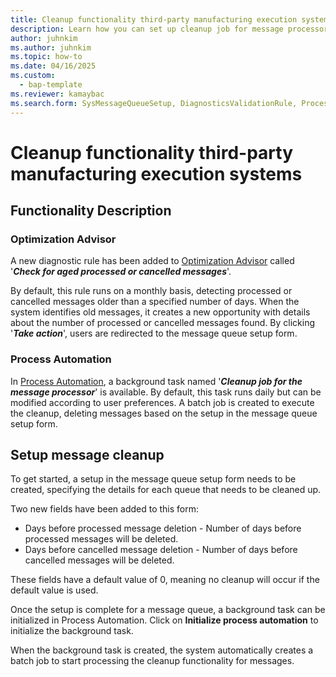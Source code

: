 ```yaml
---
title: Cleanup functionality third-party manufacturing execution systems
description: Learn how you can set up cleanup job for message processor
author: juhnkim
ms.author: juhnkim
ms.topic: how-to
ms.date: 04/16/2025
ms.custom: 
  - bap-template
ms.reviewer: kamaybac
ms.search.form: SysMessageQueueSetup, DiagnosticsValidationRule, ProcessScheduleSeries
---
```


# Cleanup functionality third-party manufacturing execution systems

## Functionality Description

### Optimization Advisor

A new diagnostic rule has been added to [Optimization Advisor](../../fin-ops-core/fin-ops/sysadmin/optimization-advisor-overview.md) called '***Check for aged processed or cancelled messages***'. 

By default, this rule runs on a monthly basis, detecting processed or cancelled messages older than a specified number of days. When the system identifies old messages, it creates a new opportunity with details about the number of processed or cancelled messages found. By clicking '***Take action***', users are redirected to the message queue setup form.

### Process Automation
In [Process Automation](../../fin-ops-core/fin-ops/sysadmin/process-automation.md), a background task named '***Cleanup job for the message processor***' is available. By default, this task runs daily but can be modified according to user preferences. A batch job is created to execute the cleanup, deleting messages based on the setup in the message queue setup form.


## Setup message cleanup
To get started, a setup in the message queue setup form needs to be created, specifying the details for each queue that needs to be cleaned up.

Two new fields have been added to this form:
* Days before processed message deletion - Number of days before processed messages will be deleted.
* Days before cancelled message deletion - Number of days before cancelled messages will be deleted. 

These fields have a default value of 0, meaning no cleanup will occur if the default value is used.

Once the setup is complete for a message queue, a background task can be initialized in Process Automation. Click on **Initialize process automation** to initialize the background task. 

When the background task is created, the system automatically creates a batch job to start processing the cleanup functionality for messages.



